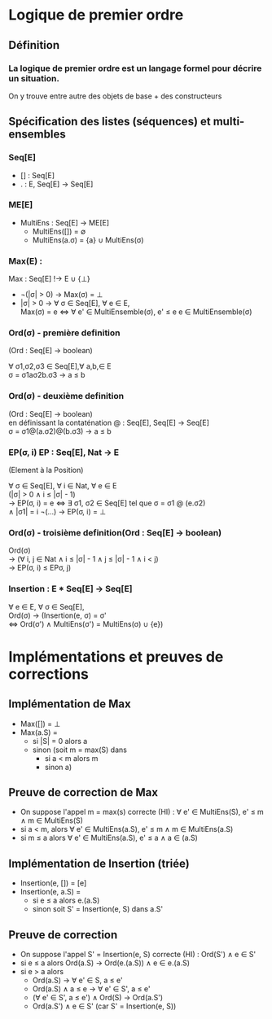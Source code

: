 # Logique de premier ordre

## Définition
### La logique de premier ordre  est un langage formel pour décrire un situation.
On y trouve entre autre des objets de base + des constructeurs

## Spécification des listes (séquences) et multi-ensembles
### Seq[E]
* [] : Seq[E]
* . : E, Seq[E] &rarr; Seq[E]


### ME[E]
* MultiEns : Seq[E] &rarr; ME[E]
  * MultiEns([]) = &empty;
  * MultiEns(a.&sigma;) = {a} &cup; MultiEns(&sigma;)

### Max(E) : 
Max : Seq[E] !&rarr; E &cup; {&perp;}
* &not;(|&sigma;| > 0)
  &rarr;
  Max(&sigma;) = &perp; 
* |&sigma;| > 0
  &rarr;
  &forall; &sigma; &isin; Seq[E], &forall; e &isin; E,  
  Max(&sigma;) = e
  &hArr;
  &forall; e' &isin; MultiEnsemble(&sigma;), e' &le; e
  e &isin; MultiEnsemble(&sigma;)


### Ord(&sigma;) - première definition
(Ord : Seq[E] -> boolean)

&forall; &sigma;1,&sigma;2,&sigma;3 &isin; Seq[E],&forall; a,b,&isin; E  
&sigma; = &sigma;1a&sigma;2b.&sigma;3 &rarr; a &le; b

### Ord(&sigma;) - deuxième definition
(Ord : Seq[E] -> boolean)  
en définissant la contaténation @ : Seq[E], Seq[E] &rarr; Seq[E]  
&sigma; = &sigma;1@(a.&sigma;2)@(b.&sigma;3) &rarr; a &le; b

### EP(&sigma;, i) EP : Seq[E], Nat &rarr; E
(Element à la Position)

&forall; &sigma; &isin; Seq[E], &forall; i &isin; Nat, &forall; e &isin; E  
(|&sigma;| > 0 &and; i &le; |&sigma;| - 1)  
&rarr; EP(&sigma;, i) = e &hArr; &exist; &sigma;1, &sigma;2 &isin; Seq[E] tel que &sigma; = &sigma;1 @ (e.&sigma;2)  
&and; |&sigma;1| = i
&not;(...) &rarr; EP(&sigma;, i) = &perp;

### Ord(&sigma;) - troisième definition(Ord : Seq[E] -> boolean)

Ord(&sigma;)  
  &rarr; (&forall; i, j &isin; Nat &and; i &le; |&sigma;| - 1 &and; j &le; |&sigma;| - 1 &and; i < j)  
  &rarr; EP(&sigma;, i) &le; EP&sigma;, j)

### Insertion : E * Seq[E] &rarr; Seq[E]

&forall; e &isin; E, &forall; &sigma; &isin; Seq[E],  
Ord(&sigma;) &rarr; (Insertion(e, &sigma;) = &sigma;'  
&hArr; Ord(&sigma;') &and; MultiEns(&sigma;') = MultiEns(&sigma;) &cup; {e})

# Implémentations et preuves de corrections
## Implémentation de Max
* Max([]) = &perp;
* Max(a.S) =
  * si |S| = 0 alors a
  * sinon (soit m = max(S) dans
     * si a < m alors m
     * sinon a)

## Preuve de correction de Max
* On suppose l'appel m = max(s) correcte (HI) :
&forall; e' &isin; MultiEns(S), e' &le; m &and; m &isin; MultiEns(S)
* si a < m, alors &forall; e' &isin; MultiEns(a.S), e' &le; m &and; m &isin; MultiEns(a.S)
* si m &le; a alors &forall; e' &isin; MultiEns(a.S), e' &le; a &and; a &isin; (a.S)

## Implémentation de Insertion (triée)
* Insertion(e, []) = [e]
* Insertion(e, a.S) =
  * si e &le; a alors e.(a.S)
  * sinon soit S' = Insertion(e, S) dans a.S'

## Preuve de correction
* On suppose l'appel S' = Insertion(e, S) correcte (HI) :
  Ord(S') &and; e &isin; S'
* si e &le; a alors Ord(a.S) &rarr; Ord(e.(a.S)) &and; e &isin; e.(a.S)
* si  e > a alors
  * Ord(a.S) &rarr; &forall; e' &isin; S, a &le; e'
  * Ord(a.S) &and; a &le; e &rarr; &forall; e' &isin; S', a &le; e'
  * (&forall; e' &isin; S', a &le; e') &and; Ord(S) &rarr; Ord(a.S')
  * Ord(a.S') &and; e &isin; S' (car S' = Insertion(e, S))

